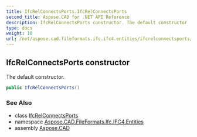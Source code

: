 ```yaml
---
title: IfcRelConnectsPorts.IfcRelConnectsPorts
second_title: Aspose.CAD for .NET API Reference
description: IfcRelConnectsPorts constructor. The default constructor
type: docs
weight: 10
url: /net/aspose.cad.fileformats.ifc.ifc4.entities/ifcrelconnectsports/ifcrelconnectsports/
---
```

## IfcRelConnectsPorts constructor

The default constructor.

```csharp
public IfcRelConnectsPorts()
```

### See Also

* class [IfcRelConnectsPorts](../)
* namespace [Aspose.CAD.FileFormats.Ifc.IFC4.Entities](../../ifcrelconnectsports/)
* assembly [Aspose.CAD](../../../)


